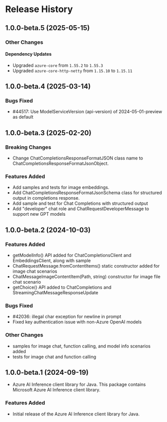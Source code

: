 # Release History

## 1.0.0-beta.5 (2025-05-15)

### Other Changes

#### Dependency Updates

- Upgraded `azure-core` from `1.55.2` to `1.55.3`
- Upgraded `azure-core-http-netty` from `1.15.10` to `1.15.11`

## 1.0.0-beta.4 (2025-03-14)

### Bugs Fixed

- #44517: Use ModelServiceVersion (api-version) of 2024-05-01-preview as default 

## 1.0.0-beta.3 (2025-02-20)

### Breaking Changes
- Change ChatCompletionsResponseFormatJSON class name to ChatCompletionsResponseFormatJsonObject.

### Features Added
- Add samples and tests for image embeddings.
- Add ChatCompletionsResponseFormatJsonSchema class for structured output in completions response.
- Add sample and test for Chat Completions with structured output
- Add "developer" chat role and ChatRequestDeveloperMessage to support new GPT models

## 1.0.0-beta.2 (2024-10-03)

### Features Added

- getModelInfo() API added for ChatCompletionsClient and EmbeddingsClient, along with sample
- ChatRequestMessage.fromContentItems() static constructor added for image chat scenarios
- ChatMessageImageContentItem(Path, string) constructor for image file chat scenario
- getChoice() API added to ChatCompletions and StreamingChatMessageResponseUpdate

### Bugs Fixed

- #42036: illegal char exception for newline in prompt
- Fixed key authentication issue with non-Azure OpenAI models

### Other Changes

- samples for image chat, function calling, and model info scenarios added
- tests for image chat and function calling

## 1.0.0-beta.1 (2024-09-19)

- Azure AI Inference client library for Java. This package contains Microsoft Azure AI Inference client library.

### Features Added

- Initial release of the Azure AI Inference client library for Java. 
